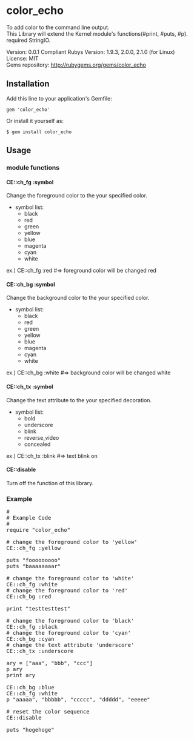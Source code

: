 # color_echo
To add color to the command line output.  
This Library will extend the Kernel module's functions(#print, #puts, #p).   
required StringIO.   

Version: 0.0.1
Compliant Rubys Version: 1.9.3, 2.0.0, 2.1.0 (for Linux)  
License: MIT  
Gems repository: http://rubygems.org/gems/color_echo

## Installation

Add this line to your application's Gemfile:

    gem 'color_echo'

Or install it yourself as:

    $ gem install color_echo

## Usage

### module functions
#### CE::ch_fg :symbol
Change the foreground color to the your specified color.  

* symbol list:    
    * black  
    * red   
    * green   
    * yellow  
    * blue   
    * magenta  
    * cyan  
    * white  

ex.) CE::ch_fg :red #=> foreground color will be changed red  


#### CE::ch_bg :symbol   
Change the background color to the your specified color.  

* symbol list:    
    * black  
    * red   
    * green   
    * yellow  
    * blue   
    * magenta  
    * cyan  
    * white  

ex.) CE::ch_bg :white #=> background color will be changed white  

#### CE::ch_tx :symbol   
Change the text attribute to the your specified decoration. 

* symbol list:    
    * bold  
    * underscore  
    * blink    
    * reverse_video 
    * concealed   

ex.) CE::ch_tx :blink #=> text blink on

#### CE::disable   
Turn off the function of this library.   

### Example
<pre>
#
# Example Code
#
require "color_echo"

# change the foreground color to 'yellow'
CE::ch_fg :yellow

puts "fooooooooo"
puts "baaaaaaaar"

# change the foreground color to 'white'
CE::ch_fg :white
# change the foreground color to 'red'
CE::ch_bg :red

print "testtesttest"

# change the foreground color to 'black'
CE::ch_fg :black
# change the foreground color to 'cyan'
CE::ch_bg :cyan
# change the text attribute 'underscore'
CE::ch_tx :underscore

ary = ["aaa", "bbb", "ccc"]
p ary
print ary

CE::ch_bg :blue
CE::ch_fg :white
p "aaaaa", "bbbbb", "ccccc", "ddddd", "eeeee"

# reset the color sequence
CE::disable

puts "hogehoge"
</pre>


